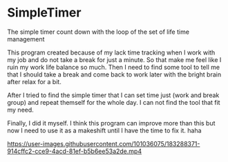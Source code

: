 # SimpleTimer

The simple timer count down with the loop of the set of life time management

This program created because of my lack time tracking when I work with my job and do not take a break for just a minute. So that make me feel like I ruin my work life balance so much.
Then I need to find some tool to tell me that I should take a break and come back to work later with the bright brain after relax for a bit.

After I tried to find the simple timer that I can set time just (work and break group) and repeat themself for the whole day. I can not find the tool that fit my need.

Finally, I did it myself.
I think this program can improve more than this but now I need to use it as a makeshift until I have the time to fix it. haha

https://user-images.githubusercontent.com/101036075/183288371-914cffc2-cce9-4acd-81ef-b5b6ee53a2de.mp4

